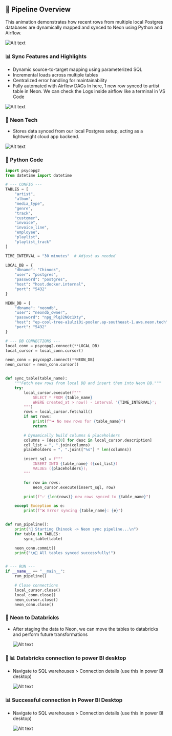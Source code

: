 ## 🔄 Pipeline Overview
This animation demonstrates how recent rows from multiple local Postgres databases are dynamically mapped and synced to Neon using Python and Airflow.

![Alt text](https://github.com/RenzieCoding/sql_portfolio_projects/blob/main/Music%20Database(Chinook)/Img_folder/Pipeline.gif?raw=true)

### 📊 Sync Features and Highlights

- Dynamic source-to-target mapping using parameterized SQL
- Incremental loads across multiple tables
- Centralized error handling for maintainability
- Fully automated with Airflow DAGs
In here, 1 new row synced to artist table in Neon.
We can check the Logs inside airflow like a terminal in VS Code 

![Alt text](https://github.com/RenzieCoding/sql_portfolio_projects/blob/main/Music%20Database(Chinook)/Img_folder/Airflow_Logs_png?raw=true)

### 💾 Neon Tech

- Stores data synced from our local Postgres setup, acting as a lightweight cloud app backend.
  
![Alt text](https://github.com/RenzieCoding/sql_portfolio_projects/blob/main/Music%20Database(Chinook)/Img_folder/Neon_app_img?raw=true)

### 🐍 Python Code
```python 
import psycopg2
from datetime import datetime

# --- CONFIG ---
TABLES = [
    "artist",
    "album",
    "media_type",
    "genre",
    "track",
    "customer",
    "invoice",
    "invoice_line",
    "employee",
    "playlist",
    "playlist_track"
]

TIME_INTERVAL = "30 minutes"  # Adjust as needed

LOCAL_DB = {
    "dbname": "Chinook",
    "user": "postgres",
    "password": "postgres",
    "host": "host.docker.internal",
    "port": "5432"
}

NEON_DB = {
    "dbname": "neondb",
    "user": "neondb_owner",
    "password": "npg_PlqJ2NQc1Xty",
    "host": "ep-cool-tree-a1ulzi0i-pooler.ap-southeast-1.aws.neon.tech",
    "port": "5432"
}

# --- DB CONNECTIONS ---
local_conn = psycopg2.connect(**LOCAL_DB)
local_cursor = local_conn.cursor()

neon_conn = psycopg2.connect(**NEON_DB)
neon_cursor = neon_conn.cursor()


def sync_table(table_name):
    """Fetch new rows from local DB and insert them into Neon DB."""
    try:
        local_cursor.execute(f"""
            SELECT * FROM {table_name}
            WHERE created_at > now() - interval '{TIME_INTERVAL}';
        """)
        rows = local_cursor.fetchall()
        if not rows:
            print(f"⏩ No new rows for {table_name}")
            return

        # Dynamically build columns & placeholders
        columns = [desc[0] for desc in local_cursor.description]
        col_list = ", ".join(columns)
        placeholders = ", ".join(["%s"] * len(columns))

        insert_sql = f"""
            INSERT INTO {table_name} ({col_list})
            VALUES ({placeholders});
        """

        for row in rows:
            neon_cursor.execute(insert_sql, row)

        print(f"✅ {len(rows)} new rows synced to {table_name}")

    except Exception as e:
        print(f"❌ Error syncing {table_name}: {e}")


def run_pipeline():
    print("🚀 Starting Chinook -> Neon sync pipeline...\n")
    for table in TABLES:
        sync_table(table)

    neon_conn.commit()
    print("\n🎉 All tables synced successfully!")


# --- RUN ---
if __name__ == "__main__":
    run_pipeline()

    # Close connections
    local_cursor.close()
    local_conn.close()
    neon_cursor.close()
    neon_conn.close()
```
### 🧱 Neon to Databricks
- After staging the data to Neon, we can move the tables to databricks and perform future transformations
  
  ![Alt text](https://github.com/RenzieCoding/sql_portfolio_projects/blob/main/Music%20Database(Chinook)/Img_folder/neon_to_databricks?raw=true)

### 🧱 📊 Databricks connection to power BI desktop
- Navigate to SQL warehouses > Connection details (use this in power BI desktop)
  
  ![Alt text](https://github.com/RenzieCoding/sql_portfolio_projects/blob/main/Music%20Database(Chinook)/Img_folder/databricks_to_pbi?raw=true)

### 📊 Successful connection in Power BI Desktop
- Navigate to SQL warehouses > Connection details (use this in power BI desktop)
  
  ![Alt text](https://github.com/RenzieCoding/sql_portfolio_projects/blob/main/Music%20Database(Chinook)/Img_folder/pbi_connection?raw=true)
  
  


